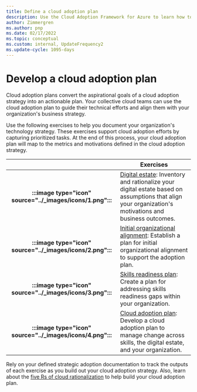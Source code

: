 ```yaml
---
title: Define a cloud adoption plan
description: Use the Cloud Adoption Framework for Azure to learn how to guide technical efforts with a defined cloud adoption plan.
author: Zimmergren
ms.author: pnp
ms.date: 02/17/2022
ms.topic: conceptual
ms.custom: internal, UpdateFrequency2
ms.update-cycle: 1095-days
---
```


# Develop a cloud adoption plan

Cloud adoption plans convert the aspirational goals of a cloud adoption strategy into an actionable plan. Your collective cloud teams can use the cloud adoption plan to guide their technical efforts and align them with your organization's business strategy.

Use the following exercises to help you document your organization's technology strategy. These exercises support cloud adoption efforts by capturing prioritized tasks. At the end of this process, your cloud adoption plan will map to the metrics and motivations defined in the cloud adoption strategy.

| |Exercises |
|:---:|---|
| **:::image type="icon" source="../_images/icons/1.png":::** | [Digital estate](../digital-estate/rationalize.md): Inventory and rationalize your digital estate based on assumptions that align your organization's motivations and business outcomes. |
|**:::image type="icon" source="../_images/icons/2.png":::** | [Initial organizational alignment](./initial-org-alignment.md): Establish a plan for initial organizational alignment to support the adoption plan. |
|**:::image type="icon" source="../_images/icons/3.png":::**| [Skills readiness plan](./adapt-roles-skills-processes.md): Create a plan for addressing skills readiness gaps within your organization. |
|**:::image type="icon" source="../_images/icons/4.png":::**| [Cloud adoption plan](./plan-intro.md): Develop a cloud adoption plan to manage change across skills, the digital estate, and your organization. |

Rely on your defined strategic adoption documentation to track the outputs of each exercise as you build out your cloud adoption strategy. Also, learn about the [five Rs of cloud rationalization](../digital-estate/5-rs-of-rationalization.md) to help build your cloud adoption plan.
